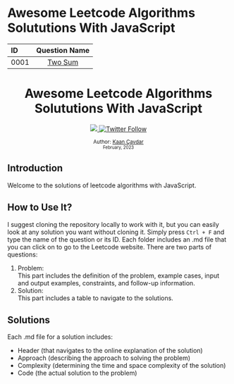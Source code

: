 # Awesome Leetcode Algorithms Solututions With JavaScript

| ID   |              Question Name              |
| :--- | :-------------------------------------: |
| 0001 | [Two Sum](0001-two-sum/q-two-sum.md) |

<div align="center">
  <h1>Awesome Leetcode Algorithms Solututions With JavaScript</h1>
  <a class="header-badge" target="_blank" href="https://www.linkedin.com/in/kaan-cavdar/">
    <img src="https://img.shields.io/badge/style--5eba00.svg?label=LinkedIn&logo=linkedin&style=social">
  </a>
  <a class="header-badge" target="_blank" href="https://twitter.com/Naaqnak">
    <img alt="Twitter Follow" src="https://img.shields.io/twitter/follow/Kaan?style=social">
  </a>

  <sub>Author:
    <a href="" target="_blank">Kaan Çavdar</a><br>
    <small> February, 2023</small>
  </sub>
</div>

## Introduction

Welcome to the solutions of leetcode algorithms with JavaScript.

## How to Use It?

I suggest cloning the repository locally to work with it, but you can easily look at any solution you want without cloning it. Simply press `Ctrl + F` and type the name of the question or its ID. Each folder includes an .md file that you can click on to go to the Leetcode website. There are two parts of questions:

1. Problem: </br> This part includes the definition of the problem, example cases, input and output examples, constraints, and follow-up information.
2. Solution: </br> This part includes a table to navigate to the solutions.

## Solutions

Each .md file for a solution includes:

- Header (that navigates to the online explanation of the solution)
- Approach (describing the approach to solving the problem)
- Complexity (determining the time and space complexity of the solution)
- Code (the actual solution to the problem)